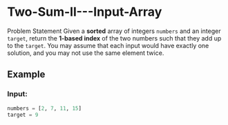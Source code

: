 # Two-Sum-ll---Input-Array

Problem Statement
Given a **sorted** array of integers `numbers` and an integer `target`, return the **1-based index** of the two numbers such that they add up to the `target`.
You may assume that each input would have exactly one solution, and you may not use the same element twice.

## Example
### Input:
```python
numbers = [2, 7, 11, 15]
target = 9
